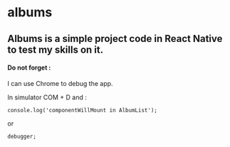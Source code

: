 # albums
Albums is a simple project code in React Native to test my skills on it.
---
#### Do not forget : ###

I can use Chrome to debug the app. 

In simulator COM + D and : 

``console.log('componentWillMount in AlbumList');``
 
 or
  
``debugger;``